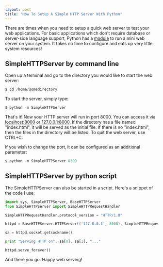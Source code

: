 ```yaml
---
layout: post
title: "How To Setup A Simple HTTP Server With Python"
---
```


There are times when you need to setup a quick web server to test your web applications. For basic applications which don't require database or server-side language support, Python has a [module][1] to run a mini web server on your system. It takes no time to configure and eats up very little system resources!

## SimpleHTTPServer by command line ##

Open up a terminal and go to the directory you would like to start the web server:

``` python
$ cd /home/somedirectory
```

To start the server, simply type:

``` python
$ python -m SimpleHTTPServer
```

That's it! Now your HTTP server will run in port 8000. You can access it via [localhost:8000](http://localhost:8000/) or [127.0.0.1:8000](http://127.0.0.1:8000/). If the directory has a file named "index.html", it will be served as the initial file. If there is no "index.html", then the files in the directory will be listed. To quit the web server, use CTRL+C.

If you wish to change the port, it can be configured as an additional parameter:

``` python
$ python -m SimpleHTTPServer 8200
```

## SimpleHTTPServer by python script ##

The SimpleHTTPServer can also be started in a script. Here's a snippet of the code I use:

``` python
import sys, SimpleHTTPServer, BaseHTTPServer
from SimpleHTTPServer import SimpleHTTPRequestHandler

SimpleHTTPRequestHandler.protocol_version = "HTTP/1.0"

httpd = BaseHTTPServer.HTTPServer(('127.0.0.1', 8000), SimpleHTTPRequestHandler)

sa = httpd.socket.getsockname()

print "Serving HTTP on", sa[0], sa[1], "..."

httpd.serve_forever()
```

And there you go. Happy web serving!

[1]: http://docs.python.org/library/simplehttpserver.html
